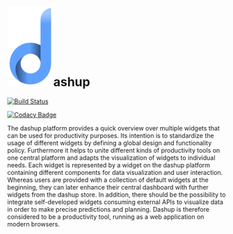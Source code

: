 
<h1><img src="./images/logo/dashup_official_icon_small.png" alt="official logo" />ashup</h1>

[![Build Status](http://jenkins.raphael-muesseler.de/buildStatus/icon?job=dashup%2Fmaster)](http://jenkins.raphael-muesseler.de/job/dashup/job/master/)

[![Codacy Badge](https://api.codacy.com/project/badge/Grade/f592e1c013d3405d9bbc773a4ffc8c95)](https://app.codacy.com/app/raphael_6/dashup?utm_source=github.com&utm_medium=referral&utm_content=raphaelmue/dashup&utm_campaign=Badge_Grade_Settings)

The dashup platform provides a quick overview over multiple widgets that can be used for productivity purposes. Its 
intention is to standardize the usage of different widgets by defining a global design and functionality policy. 
Furthermore it helps to unite different kinds of productivity tools on one central platform and adapts the visualization 
of widgets to individual needs. Each widget is represented by a widget on the dashup platform containing different 
components for data visualization and user interaction. Whereas users are provided with a collection of default widgets 
at the beginning, they can later enhance their central dashboard with further widgets from the dashup store. In addition, 
there should be the possibility to integrate self-developed widgets consuming external APIs to visualize data in 
order to make precise predictions and planning. Dashup is therefore considered to be a productivity tool, running as a 
web application on modern browsers.